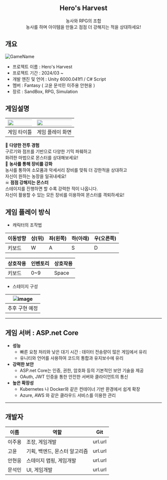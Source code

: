 <div align = "center">
  <h2>Hero's Harvest</h2>
  농사와 RPG의 조합<br>
  농사를 하며 아이템을 만들고 점점 더 강해지는 적을 상대하세요!<br>
</div>

## 개요
![GameName](https://github.com/user-attachments/assets/40c46e94-d775-4b93-8169-237b22a53c70)

- 프로젝트 이름 : Hero's Harvest
- 프로젝트 기간 : 2024/03 ~
- 개발 엔진 및 언어 : Unity 6000.041f1 / C# Script
- 멤버 : Fantasy ( 고윤 문석민 이주용 안현웅 )
- 장르 : SandBox, RPG, Simulation

## 게임설명
|<img src="https://github.com/user-attachments/assets/6403058e-a556-43cf-95b0-f6e0bf9971e3" width="180%" height="100%"/>|<img src="https://github.com/user-attachments/assets/7b6fe332-e0ec-47a1-9752-20bbd595dce9" width="180%" height="100%"/>|
|:---:|:---:|
|게임 타이틀|게임 플레이 화면|

🏹 **다양한 전투 경험**<br>
구르기와 점프를 기반으로 다양한 기믹 파훼하고<br>
화려한 마법으로 몬스터를 상대해보세요!<br>
🐣 **농사를 통해 장비를 강화**<br>
농사를 통하여 소모품과 악세서리 장비를 맞춰 더 강한적을 상대하고<br>
자신이 원하는 농장을 일궈내세요!<br>
☠ **점점 강해지는 몬스터**<br>
스테이지를 진행하면 할 수록 강력한 적이 나옵니다.<br>
자신이 활용할 수 있는 모든 장비를 이용하여 몬스터를 격퇴하세요!<br>

## 게임 플레이 방식
- 캐릭터의 조작법

| 이동방향 | 상(위) | 좌(왼쪽) | 하(아래) | 우(오른쪽) |
| --- | --- | --- | --- | --- |
| 키보드 | W | A | S | D |

| 상호작용 | 인벤토리 | 상호작용 |
| --- | --- | --- |
| 키보드 | 0~9 | Space |

- 스테이지 구성

| ![image](https://github.com/user-attachments/assets/d15672bf-ec06-4bae-8979-37ce3d900e25) |
| --- |
| 추후 구현 예정 |

---

## 게임 서버 : ASP.net Core

- **성능**
  - 빠른 요청 처리와 낮은 대기 시간 : 데이터 전송량이 많은 게임에서 유리
  - 유니티와 언어를 사용하여 코드의 통합과 유지보수에 유리
- **강력한 보안**
  - ASP.net Core는 인증, 권한, 암호화 등의 기본적인 보안 기술을 제공
  - OAuth, JWT 인증을 통한 안전한 서버와 클라이언트의 통신
- **높은 확장성**
  - Kubernetes 나 Docker와 같은 컨테이너 기반 환경에서 쉽게 확장
  - Azure, AWS 와 같은 클라우드 서비스를 이용한 관리

---

## 개발자

| 이름 | 역할 | Git |
| --- | --- | --- |
| 이주용 | 조장, 게임개발 | url.url |
| 고윤 | 기획, 백엔드, 몬스터 알고리즘 | url.url | 
| 안현웅 | 스테이지 맵핑, 게임개발 | url.url |
| 문석민 | UI, 게임개발 | url.url |
